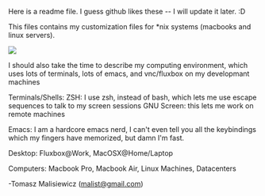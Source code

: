 Here is a readme file.  I guess github likes these -- I will update it later.
:D

This files contains my customization files for *nix systems (macbooks and linux servers).

![](https://github.com/quantombone/linux-config-files/raw/master/screenshots/screenshot-terminal1.png)

I should also take the time to describe my computing environment, which uses lots of terminals, lots of emacs, and vnc/fluxbox on my developmant machines

Terminals/Shells:
ZSH: I use zsh, instead of bash, which lets me use escape sequences to talk to my screen sessions
GNU Screen: this lets me work on remote machines

Emacs:
I am a hardcore emacs nerd, I can't even tell you all the keybindings which my fingers have memorized, but damn I'm fast.

Desktop:
Fluxbox@Work, MacOSX@Home/Laptop

Computers:
Macbook Pro, Macbook Air, Linux Machines, Datacenters

-Tomasz Malisiewicz (malist@gmail.com)

